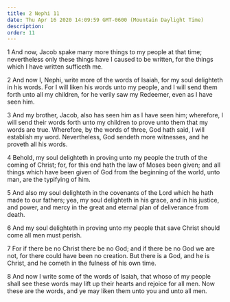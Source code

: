 ```yaml
---
title: 2 Nephi 11
date: Thu Apr 16 2020 14:09:59 GMT-0600 (Mountain Daylight Time)
description: 
order: 11
---
```


<p>
  1 And now, Jacob spake many more things to my people at that time;
  nevertheless only these things have I caused to be written, for the things
  which I have written sufficeth me.
</p>
<p>
  2 And now I, Nephi, write more of the words of Isaiah, for my soul delighteth
  in his words. For I will liken his words unto my people, and I will send them
  forth unto all my children, for he verily saw my Redeemer, even as I have seen
  him.
</p>
<p>
  3 And my brother, Jacob, also has seen him as I have seen him; wherefore, I
  will send their words forth unto my children to prove unto them that my words
  are true. Wherefore, by the words of three, God hath said, I will establish my
  word. Nevertheless, God sendeth more witnesses, and he proveth all his words.
</p>
<p>
  4 Behold, my soul delighteth in proving unto my people the truth of the coming
  of Christ; for, for this end hath the law of Moses been given; and all things
  which have been given of God from the beginning of the world, unto man, are
  the typifying of him.
</p>
<p>
  5 And also my soul delighteth in the covenants of the Lord which he hath made
  to our fathers; yea, my soul delighteth in his grace, and in his justice, and
  power, and mercy in the great and eternal plan of deliverance from death.
</p>
<p>
  6 And my soul delighteth in proving unto my people that save Christ should
  come all men must perish.
</p>
<p>
  7 For if there be no Christ there be no God; and if there be no God we are
  not, for there could have been no creation. But there is a God, and he is
  Christ, and he cometh in the fulness of his own time.
</p>
<p>
  8 And now I write some of the words of Isaiah, that whoso of my people shall
  see these words may lift up their hearts and rejoice for all men. Now these
  are the words, and ye may liken them unto you and unto all men.
</p>
